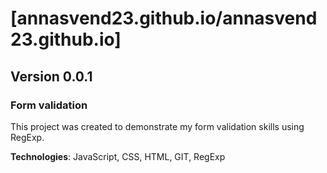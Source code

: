 # [annasvend23.github.io/annasvend23.github.io]

## Version 0.0.1

### Form validation

This project was created to demonstrate my form validation skills using RegExp.

**Technologies**: JavaScript, CSS, HTML, GIT, RegExp
